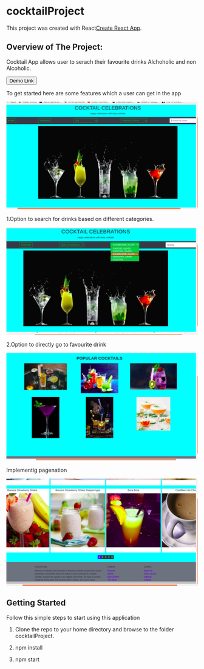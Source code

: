 # cocktailProject

This project was created  with  React[Create React App](https://github.com/facebook/create-react-app).

## Overview of The Project:
Cocktail App allows user to serach their favourite drinks Alchoholic and non Alcoholic.

<a href =  "https://cocktailapi.netlify.app/">
  <button style = "background:red,padding:5px">Demo Link</button>
</a>


<p>To get started here are some features which a user can get in the app</p>
<p> <img src  = "https://github.com/AshokJammu/cocktailProject/blob/master/cocktail/public/home.png"> </p> 



1.Option to search for drinks based on different categories.
<p> <img src  = "https://github.com/AshokJammu/cocktailProject/blob/master/cocktail/public/category.png"> </p>

2.Option to directly go to favourite drink
<p> <img src  = "https://github.com/AshokJammu/cocktailProject/blob/master/cocktail/public/popular.png"> </p>

<P>Implementig pagenation</p>
<p> <img src  = "https://github.com/AshokJammu/cocktailProject/blob/master/cocktail/public/pagination.png"> </p>


## Getting Started

Follow this simple steps to start using this application

1.   Clone the  repo to your home directory and browse to the folder cocktailProject.

2.   npm install

4.   npm start
